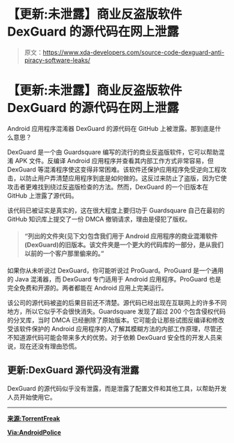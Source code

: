# 【更新:未泄露】商业反盗版软件 DexGuard 的源代码在网上泄露

> 原文：<https://www.xda-developers.com/source-code-dexguard-anti-piracy-software-leaks/>

# 【更新:未泄露】商业反盗版软件 DexGuard 的源代码在网上泄露

Android 应用程序混淆器 DexGuard 的源代码在 GitHub 上被泄露。那到底是什么意思？

DexGuard 是一个由 Guardsquare 编写的流行的商业反盗版软件，它可以帮助混淆 APK 文件。反编译 Android 应用程序并查看其内部工作方式非常容易，但 DexGuard 等混淆程序使这变得非常困难。该软件还保护应用程序免受逆向工程攻击，以防止用户弄清楚应用程序到底是如何做的。这反过来防止了盗版，因为它使攻击者更难找到绕过反盗版检查的方法。然而，DexGuard 的一个旧版本在 GitHub 上泄露了源代码。

该代码已被证实是真实的，这在很大程度上要归功于 Guardsquare 自己在最初的 GitHub 知识库上提交了一份 DMCA 撤销请求，理由是侵犯了版权。

> #### “列出的文件夹(见下文)包含我们用于 Android 应用程序的商业混淆软件(DexGuard)的旧版本。该文件夹是一个更大的代码库的一部分，是从我们以前的一个客户那里偷来的。”

如果你从未听说过 DexGuard，你可能听说过 ProGuard。ProGuard 是一个通用的 Java 混淆器，而 DexGuard 专门适用于 Android 应用程序。ProGuard 也是完全免费和开源的。两者都能在 Android 应用上完美运行。

该公司的源代码被盗的后果目前还不清楚。源代码已经出现在互联网上的许多不同地方，所以它似乎不会很快消失。Guardsquare 发现了超过 200 个包含侵权代码的分叉库，当时 DMCA 已经删除了原始版本。它可能会让那些试图反编译和修改受该软件保护的 Android 应用程序的人了解其模糊方法的内部工作原理，尽管还不知道源代码可能会带来多大的优势。对于依赖 DexGuard 安全性的开发人员来说，现在还没有理由恐慌。

## 更新:DexGuard 源代码没有泄露

DexGuard 的源代码似乎没有泄露，而是泄露了配置文件和其他工具，以帮助开发人员开始使用它。

* * *

[**来源:TorrentFreak**](https://torrentfreak.com/stolen-android-anti-piracy-software-dumped-on-github-180818/)

[**Via:AndroidPolice**](https://www.androidpolice.com/2018/08/18/oops-dexguard-tool-protect-android-apps-hacking-code-leaked-online/)